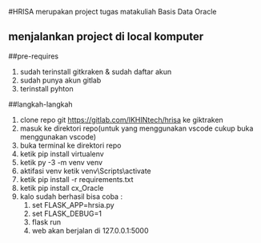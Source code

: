 #HRISA 
merupakan project tugas matakuliah Basis Data Oracle

## menjalankan project di local komputer

##pre-requires
1. sudah terinstall gitkraken & sudah daftar akun
2. sudah punya akun gitlab
3. terinstall pyhton

##langkah-langkah

1. clone repo git https://gitlab.com/IKHINtech/hrisa ke giktraken
2. masuk ke direktori repo(untuk yang menggunakan vscode cukup buka menggunakan vscode)
3. buka terminal ke direktori repo
4. ketik pip install virtualenv
5. ketik py -3 -m venv venv
6. aktifasi venv ketik venv\Scripts\activate
7. ketik pip install -r requirements.txt
8. ketik pip install cx_Oracle
9. kalo sudah berhasil bisa coba :
    1. set FLASK_APP=hrsia.py
    2. set FLASK_DEBUG=1
    3. flask run
    4. web akan berjalan di 127.0.0.1:5000